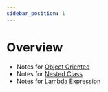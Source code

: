 ```yaml
---
sidebar_position: 1
---
```


# Overview
- Notes for [Object Oriented](./object-oriented.md)
- Notes for [Nested Class](./nested-class.md)
- Notes for [Lambda Expression](./lambda.md)
